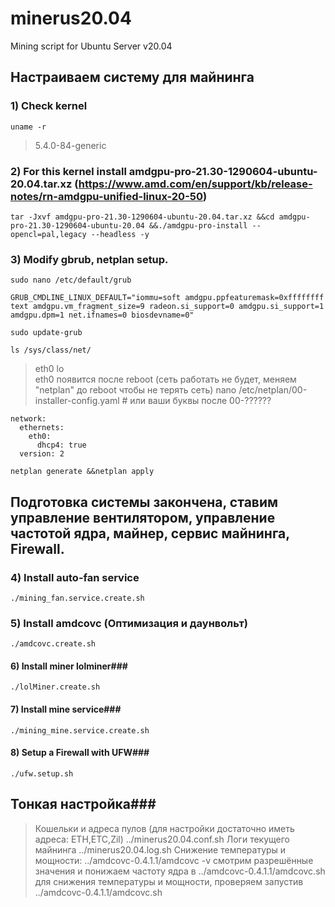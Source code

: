 # minerus20.04 #
Mining script for Ubuntu Server v20.04
## Настраиваем систему для майнинга ##
### 1) Check kernel ###
	uname -r
 >5.4.0-84-generic

### 2) For this kernel install amdgpu-pro-21.30-1290604-ubuntu-20.04.tar.xz (https://www.amd.com/en/support/kb/release-notes/rn-amdgpu-unified-linux-20-50) ###
	tar -Jxvf amdgpu-pro-21.30-1290604-ubuntu-20.04.tar.xz &&cd amdgpu-pro-21.30-1290604-ubuntu-20.04 &&./amdgpu-pro-install --opencl=pal,legacy --headless -y 

### 3) Modify gbrub, netplan setup. ###
	sudo nano /etc/default/grub
 
	GRUB_CMDLINE_LINUX_DEFAULT="iommu=soft amdgpu.ppfeaturemask=0xffffffff text amdgpu.vm_fragment_size=9 radeon.si_support=0 amdgpu.si_support=1 amdgpu.dpm=1 net.ifnames=0 biosdevname=0"
 
	sudo update-grub
 
	ls /sys/class/net/
> eth0  lo  
eth0 появится после reboot (сеть работать не будет, меняем "netplan" до reboot чтобы не терять сеть)
	nano /etc/netplan/00-installer-config.yaml # или ваши буквы после 00-??????
> 
	network:
	  ethernets:
	    eth0:
	      dhcp4: true
	  version: 2
> 
	netplan generate &&netplan apply
##  Подготовка системы закончена, ставим управление вентилятором, управление частотой ядра, майнер, сервис майнинга, Firewall. ##
### 4) Install auto-fan service ###
	./mining_fan.service.create.sh 
### 5) Install amdcovc (Оптимизация и даунвольт) ###
	./amdcovc.create.sh 
#### 6) Install miner lolminer###
	./lolMiner.create.sh
#### 7) Install mine service###
	./mining_mine.service.create.sh
#### 8) Setup a Firewall with UFW###
	./ufw.setup.sh
##  Тонкая настройка###
> Кошельки и адреса пулов (для настройки достаточно иметь адреса: ETH,ETC,Zil)
	../minerus20.04.conf.sh 
> Логи текущего майнинга
	../minerus20.04.log.sh 
> Cнижение температуры и мощности:
	../amdcovc-0.4.1.1/amdcovc -v 
> cмотрим разрешённые значения и понижаем частоту ядра в ../amdcovc-0.4.1.1/amdcovc.sh для снижения температуры и мощности, проверяем запустив 
	../amdcovc-0.4.1.1/amdcovc.sh
